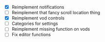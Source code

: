 - [x] Reimplement notifications
- [ ] Reimplement that fancy scroll location thing
- [x] Reimplement vod controls
- [ ] Categories for settings
- [ ] Reimplement missing function on vods
- [ ] Fix editor functions